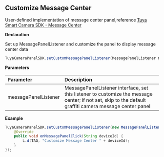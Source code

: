 ## Customize Message Center

User-defined implementation of message center panel,reference [Tuya Smart Camera SDK - Message Center](https://tuyainc.github.io/tuyasmart_camera_android_sdk_doc/en/resource/message_center_list.html)

**Declaration**

Set up MessagePanelListener and customize the panel to display message center data

```java
TuyaCameraPanelSDK.setCustomMessagePanelListener(MessagePanelListener messagePanelListener);
```

 **Parameters**

| Parameter            | Description                                                  |
| :------------------- | :----------------------------------------------------------- |
| messagePanelListener | MessagePanelListener interface, set this listener to customize the message center; if not set, skip to the default graffiti camera message center panel |

**Example**

```java
TuyaCameraPanelSDK.setCustomMessagePanelListener(new MessagePanelListener() {
    @Override
    public void onMessagePanelClick(String deviceId) {
        L.d(TAG, "Customize Message Center " + deviceId);
    }
});
```

